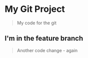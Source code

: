 # My Git Project

> My code for the git


## I'm in the feature branch

> Another code change - again

